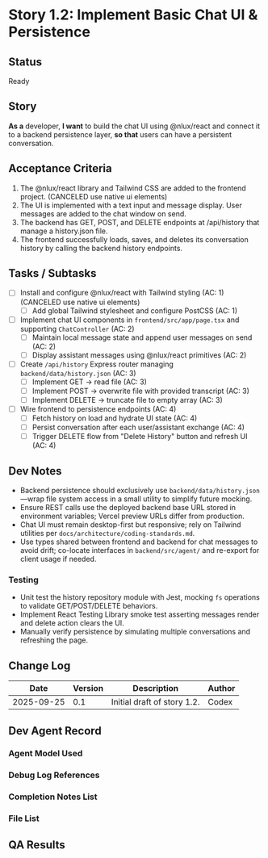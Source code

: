 # Story 1.2: Implement Basic Chat UI & Persistence

## Status

Ready

## Story

**As a** developer,
**I want** to build the chat UI using @nlux/react and connect it to a backend persistence layer,
**so that** users can have a persistent conversation.

## Acceptance Criteria

1. The @nlux/react library and Tailwind CSS are added to the frontend project. (CANCELED use native ui elements)
2. The UI is implemented with a text input and message display. User messages are added to the chat window on send.
3. The backend has GET, POST, and DELETE endpoints at /api/history that manage a history.json file.
4. The frontend successfully loads, saves, and deletes its conversation history by calling the backend history endpoints.

## Tasks / Subtasks

- [ ] Install and configure @nlux/react with Tailwind styling (AC: 1) (CANCELED use native ui elements)
  - [ ] Add global Tailwind stylesheet and configure PostCSS (AC: 1)
- [ ] Implement chat UI components in `frontend/src/app/page.tsx` and supporting `ChatController` (AC: 2)
  - [ ] Maintain local message state and append user messages on send (AC: 2)
  - [ ] Display assistant messages using @nlux/react primitives (AC: 2)
- [ ] Create `/api/history` Express router managing `backend/data/history.json` (AC: 3)
  - [ ] Implement GET → read file (AC: 3)
  - [ ] Implement POST → overwrite file with provided transcript (AC: 3)
  - [ ] Implement DELETE → truncate file to empty array (AC: 3)
- [ ] Wire frontend to persistence endpoints (AC: 4)
  - [ ] Fetch history on load and hydrate UI state (AC: 4)
  - [ ] Persist conversation after each user/assistant exchange (AC: 4)
  - [ ] Trigger DELETE flow from "Delete History" button and refresh UI (AC: 4)

## Dev Notes

- Backend persistence should exclusively use `backend/data/history.json`—wrap file system access in a small utility to simplify future mocking.
- Ensure REST calls use the deployed backend base URL stored in environment variables; Vercel preview URLs differ from production.
- Chat UI must remain desktop-first but responsive; rely on Tailwind utilities per `docs/architecture/coding-standards.md`.
- Use types shared between frontend and backend for chat messages to avoid drift; co-locate interfaces in `backend/src/agent/` and re-export for client usage if needed.

### Testing

- Unit test the history repository module with Jest, mocking `fs` operations to validate GET/POST/DELETE behaviors.
- Implement React Testing Library smoke test asserting messages render and delete action clears the UI.
- Manually verify persistence by simulating multiple conversations and refreshing the page.

## Change Log

| Date       | Version | Description                 | Author |
| ---------- | ------- | --------------------------- | ------ |
| 2025-09-25 | 0.1     | Initial draft of story 1.2. | Codex  |

## Dev Agent Record

### Agent Model Used

### Debug Log References

### Completion Notes List

### File List

## QA Results
